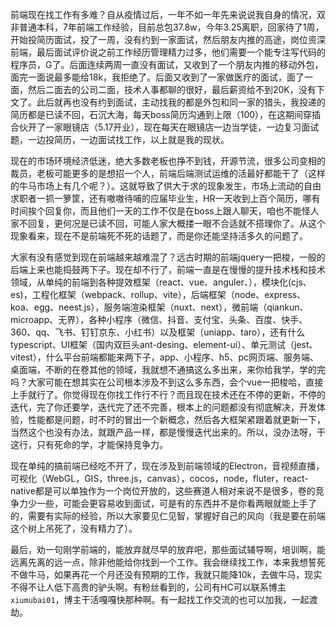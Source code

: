 前端现在找工作有多难？自从疫情过后，一年不如一年先来说说我自身的情况，双非普通本科，7年前端工作经验，目前总包37.8w，今年3.25离职，回家待了1周，开始投简历面试，投了一周，没有约到一家面试，然后朋友内推的高途，岗位资深前端，最后面试评价说之前工作经历管理精力过多，他们需要一个能专注写代码的程序员，G了。后面连续两周一直没有面试，又收到了一个朋友内推的移动外包，面完一面说最多能给18k，我拒绝了。后面又收到了一家做医疗的面试，面了一面，然后二面去的公司二面，技术人事都聊的很好，最后薪资给不到20K，没有下文了。此后就再也没有约到面试，主动找我的都是外包和同一家的猎头，我投递的简历都是已读不回，石沉大海，每天boss简历沟通到上限（100），在这期间穿插合伙开了一家眼镜店（5.17开业），现在每天在眼镜店一边当学徒，一边复习面试题，一边投简历，一边面试找工作，以上就是我的现状。

现在的市场环境经济低迷，绝大多数老板也挣不到钱，开源节流，很多公司变相的裁员，老板可能更多的是想招一个人，前端后端测试运维的活最好都能干了（这样的牛马市场上有几个呢？）。这就导致了供大于求的现象发生，市场上流动的自由求职者一抓一箩筐，还有嗷嗷待哺的应届毕业生，HR一天收到上百个简历，哪有时间挨个回复你，而且他们一天的工作不仅是在boss上跟人聊天，咱也不能怪人家不回复，更何况是已读不回，可能人家大概搂一眼不合适就不搭理你了。从这个现象看来，现在不是前端死不死的话题了，而是你还能坚持活多久的问题了。

大家有没有感觉到现在前端越来越难混了？远古时期的前端jquery一把梭，一般的后端上来也能捣鼓两下子。现在却不行了，前端一直是在慢慢的提升技术栈和技术领域，从单纯的前端到各种提效框架（react、vue、anguler、），模块化(cjs、es)，工程化框架（webpack、rollup、vite），后端框架（node、express、koa、egg、neest.js），服务端渲染框架（nuxt、next），微前端（qiankun、microapp、无界），各种小程序（微信、抖音、支付宝、头条、百度、快手、360、qq、飞书、钉钉京东、小红书）以及框架（uniapp、taro），还有什么typescript、UI框架（国内双巨头ant-desing、element-ui）、单元测试（jest、vitest），什么平台前端都能来两下子，app、小程序、h5、pc网页端、服务端、桌面端，不断的在卷其他的领域，我就想不通搞这么多出来，来你给我学，学的完吗？大家可能在想其实在公司根本涉及不到这么多东西，会个vue一把梭哈，直接上手就行了。你觉得现在你找工作行不行？而且现在技术还在不停的更新，不停的迭代，完了你还要学，迭代完了还不完善，根本上的问题都没有彻底解决，开发体验，性能都是问题，时不时的冒出一个新概念，然后各大框架紧跟着就更新一下，当然这个也没有办法，就跟产品一样，都是慢慢迭代出来的。所以，没办法呀，干这行，只有死命的学，才能保持竞争力。

现在单纯的搞前端已经吃不开了，现在涉及到前端领域的Electron，音视频直播，可视化（WebGL，GIS，three.js，canvas），cocos，node，fluter，react-native都是可以单独作为一个岗位开放的，这些赛道人相对来说不是很多，卷的竞争力少一些，可能会更容易收到面试，可是有的东西并不是你看两眼就能上手了的，需要有实际的经验，所以大家要见仁见智，掌握好自己的风向（我是要在前端这个树上吊死了，没有精力了）。

最后，劝一句刚学前端的，能放弃就尽早的放弃吧，那些面试辅导啊，培训啊，能远离先离的远一点，除非他能给你找到一个工作。我会继续找工作，本来我想誓死不做牛马，如果再花一个月还没有预期的工作，我就只能降10k，去做牛马，现实不得不让人低下高贵的驴头啊。有粉丝看到的，公司有HC可以联系博主`xiumubai01`，博主干活嘎嘎快那种啊。有一起找工作交流的也可以加我，一起渡劫。
